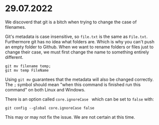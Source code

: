 # 29.07.2022

We discoverd that git is a bitch when trying to change the case of filenames.

Git's metadata is case insensitive, so `file.txt` is the same as `File.txt`.
Furthermore git has no idea what folders are. Which is why you can't push an
empty folder to Github.
When we want to rename folders or files just to change their case, we must
first change the name to something entirely different.

```
git mv filename temp;
git mv temp FileName
```

Using `git mv` guarantees that the metadata will also be changed correctly.
The `;` symbol should mean "when this command is finished run this command"
on both Linux and Windows.

There is an option called `core.ignoreCase ` which can be set to `false` with:

```
git config --global core.ignoreCase false
```

This may or may not fix the issue. We are not certain at this time.
